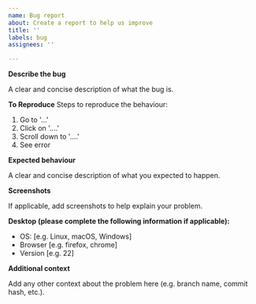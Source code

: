 ```yaml
---
name: Bug report
about: Create a report to help us improve
title: ''
labels: bug
assignees: ''

---
```


**Describe the bug**

A clear and concise description of what the bug is.

**To Reproduce**
Steps to reproduce the behaviour:
1. Go to '...'
2. Click on '....'
3. Scroll down to '....'
4. See error

**Expected behaviour**

A clear and concise description of what you expected to happen.

**Screenshots**

If applicable, add screenshots to help explain your problem.

**Desktop (please complete the following information if applicable):**
 - OS: [e.g. Linux, macOS, Windows]
 - Browser [e.g. firefox, chrome]
 - Version [e.g. 22]

**Additional context**

Add any other context about the problem here (e.g. branch name, commit hash, etc.).
